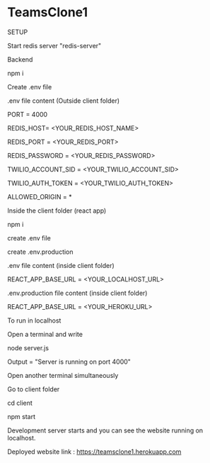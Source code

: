 # TeamsClone1

SETUP

Start redis server "redis-server"

Backend

npm i 

Create .env file

.env file content (Outside client folder)

PORT = 4000

REDIS_HOST= <YOUR_REDIS_HOST_NAME>
 
REDIS_PORT = <YOUR_REDIS_PORT> 

REDIS_PASSWORD = <YOUR_REDIS_PASSWORD> 

TWILIO_ACCOUNT_SID = <YOUR_TWILIO_ACCOUNT_SID>

 TWILIO_AUTH_TOKEN = <YOUR_TWILIO_AUTH_TOKEN>

ALLOWED_ORIGIN = *

Inside the client folder (react app)

npm i

 create .env file

 create .env.production

.env file content (inside client folder)

REACT_APP_BASE_URL = <YOUR_LOCALHOST_URL>

.env.production file content (inside client folder)

REACT_APP_BASE_URL = <YOUR_HEROKU_URL>

To run in localhost

Open a terminal and write 

node server.js

 Output = "Server is running on port 4000"

Open another terminal simultaneously

Go to client folder

cd client

npm start

Development server starts and you can see the website running on localhost.

Deployed website link :
https://teamsclone1.herokuapp.com
